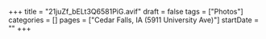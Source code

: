 +++
title = "21juZf_bELt3Q6581PiG.avif"
draft = false
tags = ["Photos"]
categories = []
pages = ["Cedar Falls, IA (5911 University Ave)"]
startDate = ""
+++
